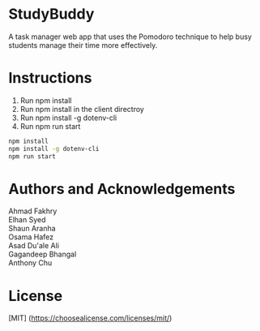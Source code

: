 # StudyBuddy

A task manager web app that uses the Pomodoro technique to help busy students manage their time more effectively.

# Instructions

1. Run npm install
2. Run npm install in the client directroy
2. Run npm install -g dotenv-cli
3. Run npm run start

```bash
npm install 
npm install -g dotenv-cli 
npm run start 
```


# Authors and Acknowledgements
Ahmad Fakhry <br>
Elhan Syed <br>
Shaun Aranha <br>
Osama Hafez <br>
Asad Du'ale Ali <br>
Gagandeep Bhangal <br>
Anthony Chu <br>

# License
[MIT] (https://choosealicense.com/licenses/mit/)
